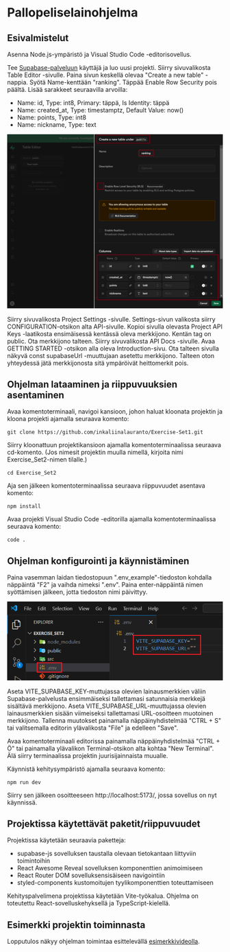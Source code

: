 # Pallopeliselainohjelma

## Esivalmistelut
Asenna Node.js-ympäristö ja Visual Studio Code -editorisovellus.

Tee [Supabase-palveluun](https://supabase.com/) käyttäjä ja luo uusi projekti. Siirry sivuvalikosta Table Editor -sivulle. Paina sivun keskellä olevaa "Create a new table" -nappia. Syötä Name-kenttään "ranking". Täppää Enable Row Security pois päältä. Lisää sarakkeet seuraavilla arvoilla:
- Name: id, Type: int8, Primary: täppä, Is Identity: täppä
- Name: created_at, Type: timestamptz, Default Value: now()
- Name: points, Type: int8
- Name: nickname, Type: text

![Ohjekuva tarvittavista sarakkeista](ohjekuva1.png)

Siirry sivuvalikosta Project Settings -sivulle. Settings-sivun valikosta siirry CONFIGURATION-otsikon alta API-sivulle. Kopioi sivulla olevasta Project API Keys -laatikosta ensimäisessä kentässä oleva merkkijono. Kentän tag on public. Ota merkkijono talteen. Siirry sivuvalikosta API Docs -sivulle. Avaa GETTING STARTED -otsikon alla oleva Introduction-sivu. Ota talteen sivulla näkyvä const supabaseUrl -muuttujaan asetettu merkkijono. Talteen oton yhteydessä jätä merkkijonosta sitä ympäröivät heittomerkit pois. 

## Ohjelman lataaminen ja riippuvuuksien asentaminen
Avaa komentoterminaali, navigoi kansioon, johon haluat kloonata projektin ja kloona projekti ajamalla seuraava komento:
```
git clone https://github.com/inkaliinalauranto/Exercise-Set1.git
```
Siirry kloonattuun projektikansioon ajamalla komentoterminaalissa seuraava cd-komento. (Jos nimesit projektin muulla nimellä, kirjoita nimi Exercise_Set2-nimen tilalle.)
```
cd Exercise_Set2
```
Aja sen jälkeen komentoterminaalissa seuraava riippuvuudet asentava komento:
```
npm install
```
Avaa projekti Visual Studio Code -editorilla ajamalla komentoterminaalissa seuraava komento:
```
code .
```

## Ohjelman konfigurointi ja käynnistäminen
Paina vasemman laidan tiedostopuun ".env_example"-tiedoston kohdalla näppäintä "F2" ja vaihda nimeksi ".env". Paina enter-näppäintä nimen syöttämisen jälkeen, jotta tiedoston nimi päivittyy.

![Ohjekuva tarvittavista sarakkeista](ohjekuva2.png)

Aseta VITE_SUPABASE_KEY-muttujassa olevien lainausmerkkien väliin Supabase-palvelusta ensimmäiseksi tallettamasi satunnaisia merkkejä sisältävä merkkijono. Aseta VITE_SUPABASE_URL-muuttujassa olevien lainausmerkkien sisään viimeiseksi tallettamasi URL-osoitteen muotoinen merkkijono. Tallenna muutokset painamalla näppäinyhdistelmää "CTRL + S" tai valitsemalla editorin ylävalikosta "File" ja edelleen "Save".

Avaa komentoterminaali editorissa painamalla näppäinyhdistelmää "CTRL + Ö" tai painamalla ylävalikon Terminal-otsikon alta kohtaa "New Terminal". Älä siirry terminaalissa projektin juurisijainnaista muualle. 

Käynnistä kehitysympäristö ajamalla seuraava komento:
```
npm run dev
```
Siirry sen jälkeen osoitteeseen http://localhost:5173/, jossa sovellus on nyt käynnissä.

## Projektissa käytettävät paketit/riippuvuudet
Projektissa käytetään seuraavia paketteja:
- supabase-js sovelluksen taustalla olevaan tietokantaan liittyviin toimintoihin
- React Awesome Reveal sovelluksen komponenttien animoimiseen
- React Router DOM sovelluksensisäiseen navigointiin
- styled-components kustomoitujen tyylikomponenttien toteuttamiseen

Kehityspalvelimena projektissa käytetään Vite-työkalua. Ohjelma on toteutettu React-sovelluskehyksellä ja TypeScript-kielellä.

## Esimerkki projektin toiminnasta
Lopputulos näkyy ohjelman toimintaa esittelevällä [esimerkkivideolla](https://youtu.be/YCWQIzUgMRo).